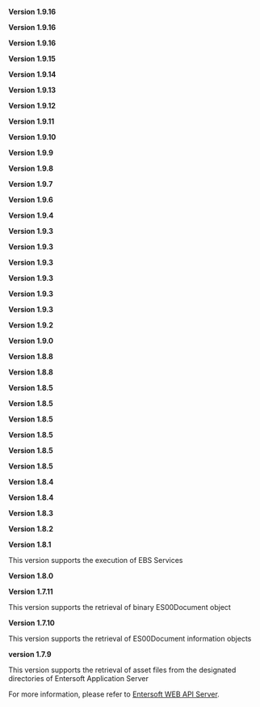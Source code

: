 **Version 1.9.16**

**Version 1.9.16**

**Version 1.9.16**

**Version 1.9.15**

**Version 1.9.14**

**Version 1.9.13**

**Version 1.9.12**

**Version 1.9.11**

**Version 1.9.10**

**Version 1.9.9**

**Version 1.9.8**

**Version 1.9.7**

**Version 1.9.6**

**Version 1.9.4**

**Version 1.9.3**

**Version 1.9.3**

**Version 1.9.3**

**Version 1.9.3**

**Version 1.9.3**

**Version 1.9.3**

**Version 1.9.2**

**Version 1.9.0**

**Version 1.8.8**

**Version 1.8.8**

**Version 1.8.5**

**Version 1.8.5**

**Version 1.8.5**

**Version 1.8.5**

**Version 1.8.5**

**Version 1.8.5**

**Version 1.8.4**

**Version 1.8.4**

**Version 1.8.3**

**Version 1.8.2**

**Version 1.8.1**

This version supports the execution of EBS Services

**Version 1.8.0**

**Version 1.7.11**

This version supports the retrieval of binary ES00Document object

**Version 1.7.10**

This version supports the retrieval of ES00Document information objects

**version 1.7.9**      

This version supports the retrieval of asset files from the designated directories of Entersoft Application Server      

For more information, please refer to [Entersoft WEB API Server](http://developer.entersoft.gr/eswebapi/#/installation/es02wapis). 

